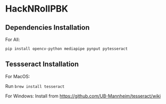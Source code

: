 # HackNRollPBK

## Dependencies Installation
For All:

```pip install opencv-python mediapipe pynput pytesseract```


## Tessseract Installation
For MacOS:

Run
```brew install tesseract```

For Windows:
Install from https://github.com/UB-Mannheim/tesseract/wiki
